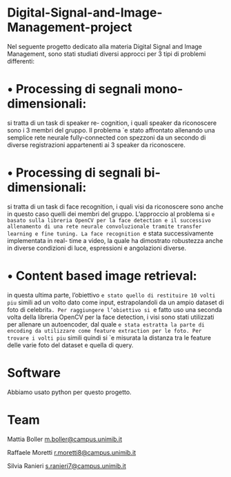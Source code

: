 # Digital-Signal-and-Image-Management-project
Nel seguente progetto dedicato alla materia Digital Signal and Image Management, sono stati studiati diversi approcci per 3 tipi di problemi differenti:
# • Processing di segnali mono-dimensionali:
si tratta di un task di speaker re- cognition, i quali speaker da riconoscere sono i 3 membri del gruppo. Il problema `e stato affrontato allenando una semplice rete neurale fully-connected con spezzoni da un secondo di diverse registrazioni appartenenti ai 3 speaker da riconoscere. 
# • Processing di segnali bi-dimensionali: 
si tratta di un task di face recognition, i quali visi da riconoscere sono anche in questo caso quelli dei membri del gruppo. L’approccio al problema si `e basato sulla libreria OpenCV per la face detection e il successivo allenamento di una rete neurale convoluzionale tramite transfer learning e fine tuning. La face recognition `e stata successivamente implementata in real- time a video, la quale ha dimostrato robustezza anche in diverse condizioni di luce, espressioni e angolazioni diverse. 
# • Content based image retrieval: 
in questa ultima parte, l’obiettivo `e stato quello di restituire 10 volti piu` simili ad un volto dato come input, estrapolandoli da un ampio dataset di foto di celebrit`a. Per raggiungere l’obiettivo si `e fatto uso una seconda volta della libreria OpenCV per la face detection, i visi sono stati utilizzati per allenare un autoencoder, dal quale `e stata estratta la parte di encoding da utilizzare come feature extraction per le foto. Per trovare i volti piu` simili quindi si `e misurata la distanza tra le feature delle varie foto del dataset e quella di query.

# Software 
Abbiamo usato python per questo progetto.

# Team 
Mattia Boller m.boller@campus.unimib.it 

Raffaele Moretti r.moretti8@campus.unimib.it 

Silvia Ranieri s.ranieri7@campus.unimib.it
